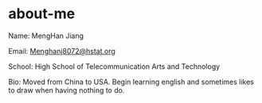 # about-me

Name: MengHan Jiang

Email: Menghanj8072@hstat.org

School: High School of Telecommunication Arts and Technology

Bio: Moved from China to USA. Begin learning english and sometimes likes to draw when having nothing to do.